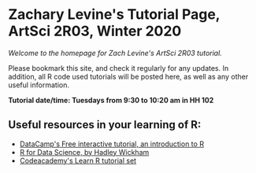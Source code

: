 # **Zachary Levine's Tutorial Page, ArtSci 2R03, Winter 2020**
*Welcome to the homepage for Zach Levine's ArtSci 2R03 tutorial.*

 Please bookmark this site, and check it regularly for any updates. In addition, all R code used tutorials will be posted here, as well as any other useful information.

**Tutorial date/time:  Tuesdays from 9:30 to 10:20 am in HH 102**


## Useful resources in your learning of R:

 - [DataCamp's Free interactive tutorial, an introduction to R](https://www.datacamp.com/courses/free-introduction-to-r)
 - [R for Data Science, by Hadley Wickham](https://r4ds.had.co.nz/)
 -  [Codeacademy's Learn R tutorial set](https://www.codecademy.com/learn/learn-r)

